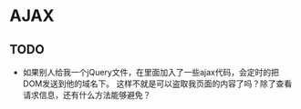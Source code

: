 # AJAX

## TODO
* 如果别人给我一个jQuery文件，在里面加入了一些ajax代码，会定时的把DOM发送到他的域名下。
这样不就是可以盗取我页面的内容了吗？除了查看请求信息，还有什么方法能够避免？
